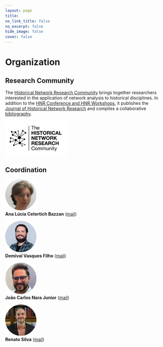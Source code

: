 ```yaml
---
layout: page
title: 
no_link_title: false 
no_excerpt: false 
hide_image: false
cover: false
---
```


# Organization

## Research Community
The [Historical Network Research Community](https://historicalnetworkresearch.org/) brings together researchers interested in the application of network analysis to historical disciplines. In addition to the [HNR Conference and HNR Workshops](https://historicalnetworkresearch.org/hnr-events/), it publishes the [Journal of Historical Network Research](https://jhnr.uni.lu/index.php/jhnr/index) and compiles a collaborative [bibliography](https://historicalnetworkresearch.org/bibliography/).

<a href="https://historicalnetworkresearch.org/"><img src="https://raw.githubusercontent.com/historicalnetworkresearch/riodejaneiro/master/img/hnr_logo_vector.png" style="width:200px"></a>


## Coordination


<a href="https://www.inf.ufrgs.br/~bazzan/"><img src="https://raw.githubusercontent.com/historicalnetworkresearch/riodejaneiro/master/img/anabazzan.png" style="width:100px"></a>  
**Ana Lúcia Cetertich Bazzan**  ([mail](mailto:Bazzan@inf.ufrgs.br)) 

<a href="https://www.c2dh.uni.lu/people/demival-vasques"><img src="https://raw.githubusercontent.com/historicalnetworkresearch/riodejaneiro/master/img/demivasques.png" style="width:100px"></a>  
**Demival Vasques Filho** ([mail](mailto:demival.vasques@uni.lu))  

<a href="https://orcid.org/0000-0002-8632-7105"><img src="https://raw.githubusercontent.com/historicalnetworkresearch/riodejaneiro/master/img/joaonara.png" style="width:100px"></a>  
**João Carlos Nara Junior**  ([mail](mailto:joao.nara@forum.ufrj.br)) 

<a href="https://uff.academia.edu/RenatoDaSilva"><img src="https://raw.githubusercontent.com/historicalnetworkresearch/riodejaneiro/master/img/renatosilva.png" style="width:100px"></a>  
**Renato Silva** ([mail](mailto:silva_renato@id.uff.br))   
